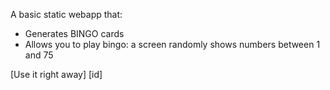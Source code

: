 A basic static webapp that:
* Generates BINGO cards
* Allows you to play bingo: a screen randomly shows numbers between 1 and 75

[Use it right away] [id]

[io]: http://postback.github.io/bingo-generator/